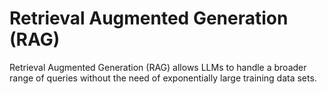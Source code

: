 # Retrieval Augmented Generation (RAG)

Retrieval Augmented Generation (RAG) allows LLMs to handle a broader range of queries without the need of exponentially large training data sets.